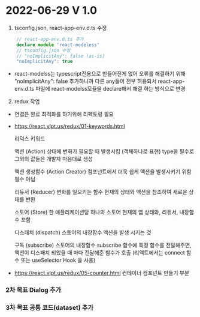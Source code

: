 2022-06-29 V 1.0
================
1. tsconfig.json, react-app-env.d.ts 수정

  ``` typescript
      // react-app-env.d.ts 추가
      declare module 'react-modeless'         
      // tsconfig.json 수정
      // "noImplicitAny": false (as-is)
      "noImplicitAny": true
  ```  

  * react-modelss는 typescript전용으로 만들어진게 없어 오류를 해결하기 위해 
    "noImplicitAny": false 추가하니까 다른 any들이 전부 허용되서 
    react-app-env.d.ts 파일에 react-modelss모듈을 declare해서 해결 하는 방식으로 변경

2. redux 작업
  * 연결은 완료 최적화를 하기위해 리펙토링 필요
  * https://react.vlpt.us/redux/01-keywords.html

      리덕스 키워드

      액션 (Action)
      상태에 변화가 필요할 때 발생시킴 (객체하나로 표현)
      type을 필수로 그외의 값들은 개발자 마음대로 생성

      액션 생성함수 (Action Creator)
      컴포넌트에서 더욱 쉽게 액션을 발생시키기 위함
      필수 아님

      리듀서 (Reducer)
      변화를 일으키는 함수
      현재의 상태와 액션을 참조하여 새로운 상태를 반환

      스토어 (Store)
      한 애플리케이션당 하나의 스토어
      현재의 앱 상태와, 리듀서, 내장함수 포함

      디스패치 (dispatch)
      스토어의 내장함수
      액션을 발생 시키는 것

      구독 (subscribe)
      스토어의 내장함수
      subscribe 함수에 특정 함수를 전달해주면, 액션이 디스패치 되었을 때 마다 전달해준 함수가 호출
      (리액트에서는 connect 함수 또는 useSelector Hook 을 사용)

  * https://react.vlpt.us/redux/05-counter.html
      컨테이너 컴포넌트 만들기 부분
      
### 2차 목표 Dialog 추가
### 3차 목표 공통 코드(dataset) 추가
